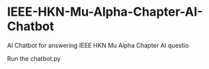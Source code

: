 # IEEE-HKN-Mu-Alpha-Chapter-AI-Chatbot
AI Chatbot for answering IEEE HKN Mu Alpha Chapter AI questio

Run the chatbot.py
